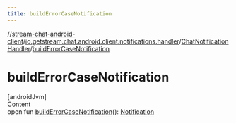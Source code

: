 ```yaml
---
title: buildErrorCaseNotification
---
```

//[stream-chat-android-client](../../../index.md)/[io.getstream.chat.android.client.notifications.handler](../index.md)/[ChatNotificationHandler](index.md)/[buildErrorCaseNotification](buildErrorCaseNotification.md)



# buildErrorCaseNotification  
[androidJvm]  
Content  
open fun [buildErrorCaseNotification](buildErrorCaseNotification.md)(): [Notification](https://developer.android.com/reference/kotlin/android/app/Notification.html)  



